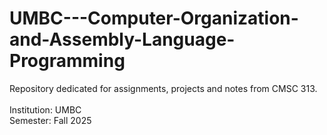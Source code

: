 # UMBC---Computer-Organization-and-Assembly-Language-Programming
Repository dedicated for assignments, projects and notes from CMSC 313.<br><br>
Institution: UMBC <br>
Semester: Fall 2025
